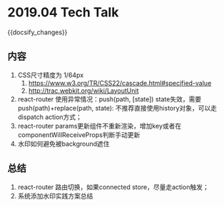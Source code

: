 
# 2019.04 Tech Talk

<span class="post-time">{{docsify_changes}}</span>

## 内容

1. CSS尺寸精度为 1/64px
    1. https://www.w3.org/TR/CSS22/cascade.html#specified-value
    2. http://trac.webkit.org/wiki/LayoutUnit
2. react-router 使用异常情况：push(path, [state]) state失效，需要 push(path)+replace(path, state): 不推荐直接使用history对象，可以走dispatch action方式；
5. react-router  params更新组件不重新渲染，增加key或者在componentWillReceiveProps判断手动更新
6. 水印如何避免被background遮住 

## 总结

1. react-router 路由切换，如果connected store，尽量走action触发；
2. 系统添加水印实践方案总结
